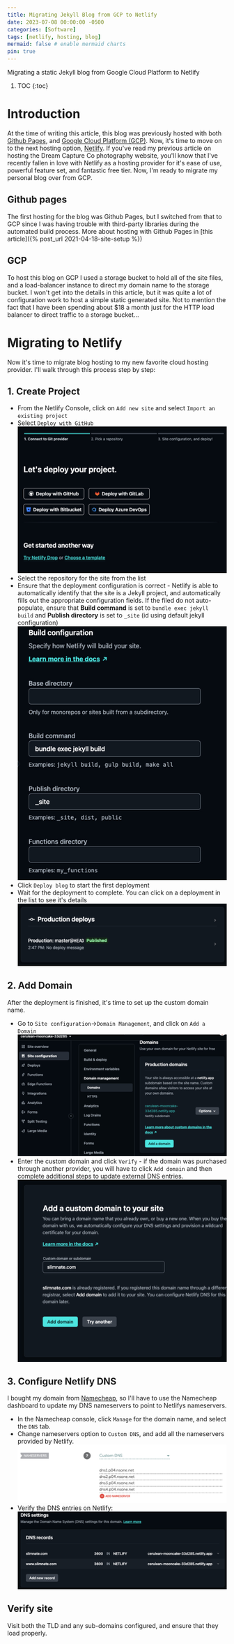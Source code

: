 ```yaml
---
title: Migrating Jekyll Blog from GCP to Netlify
date: 2023-07-08 00:00:00 -0500
categories: [Software]
tags: [netlify, hosting, blog]
mermaid: false # enable mermaid charts
pin: true
---
```


Migrating a static Jekyll blog from Google Cloud Platform to Netlify

1. TOC
{:toc}

# Introduction
At the time of writing this article, this blog was previously hosted with both [Github Pages](https://pages.github.com/), and [Google Cloud Platform (GCP)](https://cloud.google.com/). Now, it's time to move on to the next hosting option, [Netlify](https://www.netlify.com/). If you've read my previous article on hosting the Dream Capture Co photography website, you'll know that I've recently fallen in love with Netlify as a hosting provider for it's ease of use, powerful feature set, and fantastic free tier. Now, I'm ready to migrate my personal blog over from GCP.

## Github pages
The first hosting for the blog was Github Pages, but I switched from that to GCP since I was having trouble with third-party libraries during the automated build process. More about hosting with Github Pages in [this article]({% post_url 2021-04-18-site-setup %})

## GCP
To host this blog on GCP I used a storage bucket to hold all of the site files, and a load-balancer instance to direct my domain name to the storage bucket. I won't get into the details in this article, but it was quite a lot of configuration work to host a simple static generated site. Not to mention the fact that I have been spending about $18 a month just for the HTTP load balancer to direct traffic to a storage bucket...

# Migrating to Netlify
Now it's time to migrate blog hosting to my new favorite cloud hosting provider. I'll walk through this process step by step:


## 1. Create Project
- From the Netlify Console, click on `Add new site` and select `Import an existing project`
- Select `Deploy with GitHub`
![Deploy with Github](../assets/img/netlify-blog/01.jpg)
- Select the repository for the site from the list
- Ensure that the deployment configuration is correct - Netlify is able to automatically identify that the site is a Jekyll project, and automatically fills out the appropriate configuration fields. If the filed do not auto-populate, ensure that **Build command** is set to `bundle exec jekyll build` and **Publish directory** is set to `_site` (id using default jekyll configuration)
![Build configuration](../assets/img/netlify-blog/02.jpg)
- Click `Deploy blog` to start the first deployment
- Wait for the deployment to complete. You can click on a deployment in the list to see it's details
![Deployment list](../assets/img/netlify-blog/03.jpg)

## 2. Add Domain
After the deployment is finished, it's time to set up the custom domain name.
- Go to `Site configuration`->`Domain Management`, and click on `Add a Domain`
![Add domain](../assets/img/netlify-blog/04.jpg)
- Enter the custom domain and click `Verify` - if the domain was purchased through another provider, you will have to click `Add domain` and then complete additional steps to update external DNS entries.
![Verify domain](../assets/img/netlify-blog/06.jpg)

## 3. Configure Netlify DNS
I bought my domain from [Namecheap](https://www.namecheap.com/), so I'll have to use the Namecheap dashboard to update my DNS nameservers to point to Netlifys nameservers.

- In the Namecheap console, click `Manage` for the domain name, and select the `DNS` tab.
- Change nameservers option to `Custom DNS`, and add all the nameservers provided by Netlify.
![Custom DNS](../assets/img/netlify-blog/10.jpg)
- Verify the DNS entries on Netlify:
![DNS Entries](../assets/img/netlify-blog/11.jpg)

## Verify site
Visit both the TLD and any sub-domains configured, and ensure that they load properly.